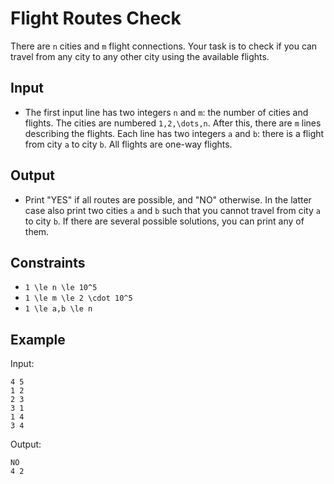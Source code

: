 # Flight Routes Check 

There are ```n``` cities and ```m``` flight connections. Your task is to check if you can travel from any city to any other city using the available flights.
## Input
- The first input line has two integers ```n``` and ```m```: the number of cities and flights. The cities are numbered ```1,2,\dots,n```.
After this, there are ```m``` lines describing the flights. Each line has two integers ```a``` and ```b```: there is a flight from city ```a``` to city ```b```. All flights are one-way flights.
## Output
- Print "YES" if all routes are possible, and "NO" otherwise. In the latter case also print two cities ```a``` and ```b``` such that you cannot travel from city ```a``` to city ```b```. If there are several possible solutions, you can print any of them.
## Constraints

- ```1 \le n \le 10^5```
- ```1 \le m \le 2 \cdot 10^5```
- ```1 \le a,b \le n```

## Example
Input:
```
4 5
1 2
2 3
3 1
1 4
3 4
```

Output:
```
NO
4 2
```
